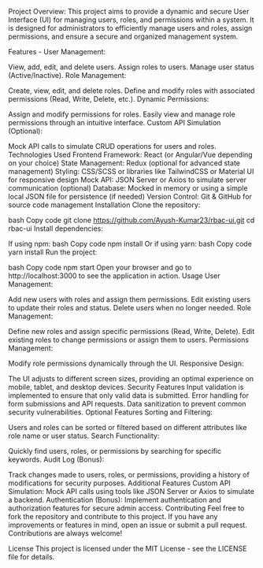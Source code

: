 Project Overview:
This project aims to provide a dynamic and secure User Interface (UI) for managing users, roles, and permissions within a system. It is designed for administrators to efficiently manage users and roles, assign permissions, and ensure a secure and organized management system.

Features - 
User Management:

View, add, edit, and delete users.
Assign roles to users.
Manage user status (Active/Inactive).
Role Management:

Create, view, edit, and delete roles.
Define and modify roles with associated permissions (Read, Write, Delete, etc.).
Dynamic Permissions:

Assign and modify permissions for roles.
Easily view and manage role permissions through an intuitive interface.
Custom API Simulation (Optional):

Mock API calls to simulate CRUD operations for users and roles.
Technologies Used
Frontend Framework: React (or Angular/Vue depending on your choice)
State Management: Redux (optional for advanced state management)
Styling: CSS/SCSS or libraries like TailwindCSS or Material UI for responsive design
Mock API: JSON Server or Axios to simulate server communication (optional)
Database: Mocked in memory or using a simple local JSON file for persistence (if needed)
Version Control: Git & GitHub for source code management
Installation
Clone the repository:

bash
Copy code
git clone https://github.com/Ayush-Kumar23/rbac-ui.git
cd rbac-ui
Install dependencies:

If using npm:
bash
Copy code
npm install
Or if using yarn:
bash
Copy code
yarn install
Run the project:

bash
Copy code
npm start
Open your browser and go to http://localhost:3000 to see the application in action.
Usage
User Management:

Add new users with roles and assign them permissions.
Edit existing users to update their roles and status.
Delete users when no longer needed.
Role Management:

Define new roles and assign specific permissions (Read, Write, Delete).
Edit existing roles to change permissions or assign them to users.
Permissions Management:

Modify role permissions dynamically through the UI.
Responsive Design:

The UI adjusts to different screen sizes, providing an optimal experience on mobile, tablet, and desktop devices.
Security Features
Input validation is implemented to ensure that only valid data is submitted.
Error handling for form submissions and API requests.
Data sanitization to prevent common security vulnerabilities.
Optional Features
Sorting and Filtering:

Users and roles can be sorted or filtered based on different attributes like role name or user status.
Search Functionality:

Quickly find users, roles, or permissions by searching for specific keywords.
Audit Log (Bonus):

Track changes made to users, roles, or permissions, providing a history of modifications for security purposes.
Additional Features
Custom API Simulation:
Mock API calls using tools like JSON Server or Axios to simulate a backend.
Authentication (Bonus):
Implement authentication and authorization features for secure admin access.
Contributing
Feel free to fork the repository and contribute to this project. If you have any improvements or features in mind, open an issue or submit a pull request. Contributions are always welcome!

License
This project is licensed under the MIT License - see the LICENSE file for details.
